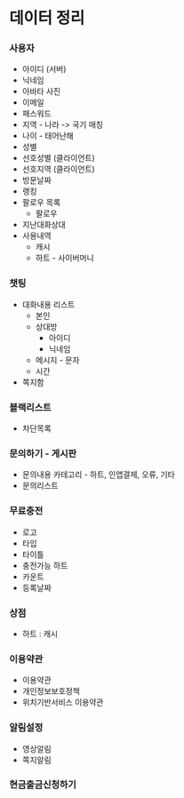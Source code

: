 # 데이터 정리

### 사용자
- 아이디 (서버)
- 닉네임
- 아바타 사진
- 이메일
- 패스워드
- 지역 - 나라 -> 국기 매칭
- 나이 - 태어난해
- 성별
- 선호성별 (클라이언트)
- 선호지역 (클라이언트)
- 방문날짜
- 랭킹
- 팔로우 목록
  - 팔로우
- 지난대화상대
- 사용내역
  - 캐시
  - 하트 - 사이버머니

### 챗팅
- 대화내용 리스트
  - 본인
  - 상대방
    - 아이디
    - 닉네임
  - 메시지 - 문자
  - 시간
- 쪽지함

### 블랙리스트
- 차단목록

### 문의하기 - 게시판
- 문의내용 카테고리 - 하트, 인앱결제, 오류, 기타
- 문의리스트

### 무료충전
- 로고
- 타입
- 타이틀
- 충전가능 하트
- 카운트
- 등록날짜

### 상점
- 하트 : 캐시

### 이용약관
- 이용약관
- 개인정보보호정책
- 위치기반서비스 이용약관

### 알림설정
- 영상알림
- 쪽지알림

### 현금출금신청하기
